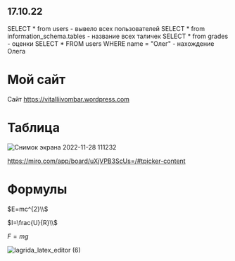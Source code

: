 ## 17.10.22 ##
SELECT * from users - вывело всех пользователей
SELECT * from information_schema.tables - название всех таличек 
SELECT * from grades - оценки
SELECT * FROM users WHERE name = "Олег" - нахождение Олега
 # Мой сайт #
 Сайт https://vitalliivombar.wordpress.com

# Таблица #
![Снимок экрана 2022-11-28 111232](https://user-images.githubusercontent.com/114376466/204192311-0beba2d3-c520-4a92-89d4-dac5ee8eb112.png)

https://miro.com/app/board/uXjVPB3ScUs=/#tpicker-content 

# Формулы #
$E=mc^{2}\\$

$I=\frac{U}{R}\\$

$F=mg$

![lagrida_latex_editor (6)](https://user-images.githubusercontent.com/114376466/204191311-4732bfe1-c24a-4027-8bcc-d3efaa05756b.png)
